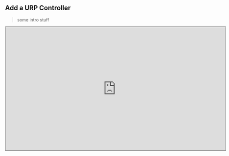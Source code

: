 

## Add a URP Controller

> some intro stuff

<iframe src="https://uwe.cloud.panopto.eu/Panopto/Pages/Embed.aspx?id=ea4b51a1-ec0a-44ee-b6cc-b203011340cb&autoplay=false&offerviewer=true&showtitle=true&showbrand=true&captions=false&interactivity=all" height="405" width="720" style="border: 1px solid #464646;" allowfullscreen allow="autoplay" aria-label="Panopto Embedded Video Player" aria-description="MP code refresher - 8 code challenge" ></iframe>
<!--stackedit_data:
eyJoaXN0b3J5IjpbLTE4NzYwNjc1MTgsMTcyNzQ3NTc4XX0=
-->